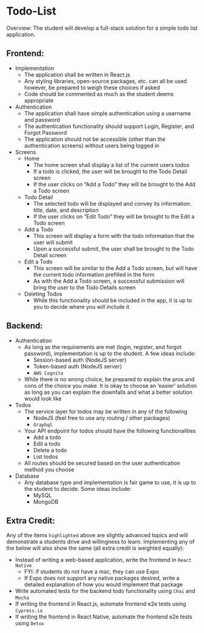 # Todo-List

Overview: The student will develop a full-stack solution for a simple todo list application.

## Frontend:
* Implementation
    * The application shall be written in React.js
    * Any styling libraries, open-source packages, etc. can all be used however, be prepared to weigh these choices if asked
    * Code should be commented as much as the student deems appropriate
* Authentication
    * The application shall have simple authentication using a username and password
    * The authentication functionality should support Login, Register, and
Forgot Password
    * The application should not be accessible (other than the authentication screens) without users being logged in
* Screens
    * Home
        * The home screen shall display a list of the current users todos
        * If a todo is clicked, the user will be brought to the Todo Detail screen
        * If the user clicks on “Add a Todo” they will be brought to the Add a Todo screen
    * Todo Detail
        * The selected todo will be displayed and convey its information: title, date, and description
        * If the user clicks on “Edit Todo” they will be brought to the Edit a Todo screen
    * Add a Todo
        * This screen will display a form with the todo information that the user will submit
        * Upon a successful submit, the user shall be brought to the Todo Detail screen
    * Edit a Todo
        * This screen will be similar to the Add a Todo screen, but will have the current todo information pre­filled in the form
        * As with the Add a Todo screen, a successful submission will bring the user to the Todo Details screen
    * Deleting Todos
        * While this functionality should be included in the app, it is up to you to decide where you will include it
## Backend:
* Authentication
    * As long as the requirements are met (login, register, and forgot password), implementation is up to the student. A few ideas include:
        * Session-based auth (NodeJS server)
        * Token-based auth (NodeJS server)
        * `AWS Cognito`
    * While there is no wrong choice, be prepared to explain the pros and cons of the choice you make. It is okay to choose an ‘easier’ solution as long as you can explain the downfalls and what a better solution would look like
* Todos
    * The service layer for todos may be written in any of the following
        * NodeJS (feel free to use any routing / other packages)
        * `Graphql`
    * Your API endpoint for todos should have the following functionalities
        * Add a todo
        * Edit a todo
        * Delete a todo
        * List todos
    * All routes should be secured based on the user authentication method you choose
* Database
    * Any database type and implementation is fair game to use, it is up to the student to decide. Some ideas include:
        * MySQL
        * MongoDB
## Extra Credit: 
Any of the items `highlighted` above are slightly advanced topics and will demonstrate a students drive and willingness to learn. Implementing any of the below will also show the same (all extra credit is weighted equally):
* Instead of writing a web-based application, write the frontend in `React Native`
    * FYI: if students do not have a mac, they can use Expo
    * If Expo does not support any native packages desired, write a detailed explanation of how you would implement that package
* Write automated tests for the backend todo functionality using `Chai` and `Mocha`
* If writing the frontend in React.js, automate frontend e2e tests using `Cypress.io`
* If writing the frontend in React Native, automate the frontend e2e tests using `Detox`